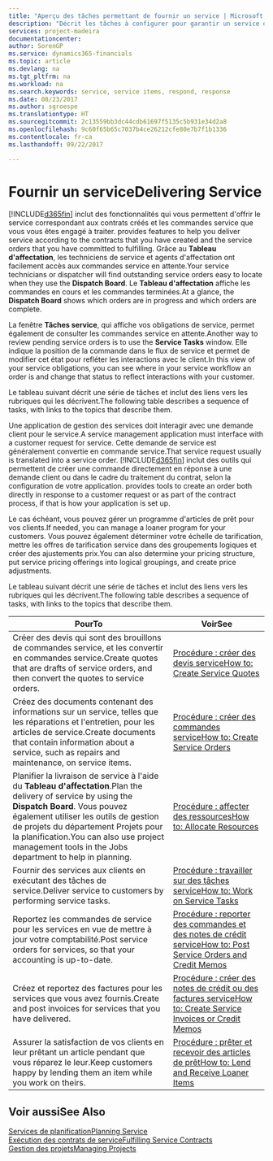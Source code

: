 ```yaml
---
title: "Aperçu des tâches permettant de fournir un service | Microsoft Docs"
description: "Décrit les tâches à configurer pour garantir un service de qualité et respecter les ententes vis-à-vis des clients."
services: project-madeira
documentationcenter: 
author: SorenGP
ms.service: dynamics365-financials
ms.topic: article
ms.devlang: na
ms.tgt_pltfrm: na
ms.workload: na
ms.search.keywords: service, service items, respond, response
ms.date: 08/23/2017
ms.author: sgroespe
ms.translationtype: HT
ms.sourcegitcommit: 2c13559bb3dc44cdb61697f5135c5b931e34d2a8
ms.openlocfilehash: 9c60f65b65c7037b4ce26212cfe80e7b7f1b1336
ms.contentlocale: fr-ca
ms.lasthandoff: 09/22/2017

---
```

# <a name="delivering-service"></a><span data-ttu-id="6e3ea-103">Fournir un service</span><span class="sxs-lookup"><span data-stu-id="6e3ea-103">Delivering Service</span></span>
[!INCLUDE[d365fin](includes/d365fin_md.md)]<span data-ttu-id="6e3ea-104"> inclut des fonctionnalités qui vous permettent d'offrir le service correspondant aux contrats créés et les commandes service que vous vous êtes engagé à traiter.</span><span class="sxs-lookup"><span data-stu-id="6e3ea-104"> provides features to help you deliver service according to the contracts that you have created and the service orders that you have committed to fulfilling.</span></span> <span data-ttu-id="6e3ea-105">Grâce au **Tableau d'affectation**, les techniciens de service et agents d'affectation ont facilement accès aux commandes service en attente.</span><span class="sxs-lookup"><span data-stu-id="6e3ea-105">Your service technicians or dispatcher will find outstanding service orders easy to locate when they use the **Dispatch Board**.</span></span> <span data-ttu-id="6e3ea-106">Le **Tableau d'affectation** affiche les commandes en cours et les commandes terminées.</span><span class="sxs-lookup"><span data-stu-id="6e3ea-106">At a glance, the **Dispatch Board** shows which orders are in progress and which orders are complete.</span></span>  
  
<span data-ttu-id="6e3ea-107">La fenêtre **Tâches service**, qui affiche vos obligations de service, permet également de consulter les commandes service en attente.</span><span class="sxs-lookup"><span data-stu-id="6e3ea-107">Another way to review pending service orders is to use the **Service Tasks** window.</span></span> <span data-ttu-id="6e3ea-108">Elle indique la position de la commande dans le flux de service et permet de modifier cet état pour refléter les interactions avec le client.</span><span class="sxs-lookup"><span data-stu-id="6e3ea-108">In this view of your service obligations, you can see where in your service workflow an order is and change that status to reflect interactions with your customer.</span></span>  
  
<span data-ttu-id="6e3ea-109">Le tableau suivant décrit une série de tâches et inclut des liens vers les rubriques qui les décrivent.</span><span class="sxs-lookup"><span data-stu-id="6e3ea-109">The following table describes a sequence of tasks, with links to the topics that describe them.</span></span>   

<span data-ttu-id="6e3ea-110">Une application de gestion des services doit interagir avec une demande client pour le service.</span><span class="sxs-lookup"><span data-stu-id="6e3ea-110">A service management application must interface with a customer request for service.</span></span> <span data-ttu-id="6e3ea-111">Cette demande de service est généralement convertie en commande service.</span><span class="sxs-lookup"><span data-stu-id="6e3ea-111">That service request usually is translated into a service order.</span></span> [!INCLUDE[d365fin](includes/d365fin_md.md)]<span data-ttu-id="6e3ea-112"> inclut des outils qui permettent de créer une commande directement en réponse à une demande client ou dans le cadre du traitement du contrat, selon la configuration de votre application.</span><span class="sxs-lookup"><span data-stu-id="6e3ea-112"> provides tools to create an order both directly in response to a customer request or as part of the contract process, if that is how your application is set up.</span></span>  
  
<span data-ttu-id="6e3ea-113">Le cas échéant, vous pouvez gérer un programme d'articles de prêt pour vos clients.</span><span class="sxs-lookup"><span data-stu-id="6e3ea-113">If needed, you can manage a loaner program for your customers.</span></span> <span data-ttu-id="6e3ea-114">Vous pouvez également déterminer votre échelle de tarification, mettre les offres de tarification service dans des groupements logiques et créer des ajustements prix.</span><span class="sxs-lookup"><span data-stu-id="6e3ea-114">You can also determine your pricing structure, put service pricing offerings into logical groupings, and create price adjustments.</span></span>  
  
<span data-ttu-id="6e3ea-115">Le tableau suivant décrit une série de tâches et inclut des liens vers les rubriques qui les décrivent.</span><span class="sxs-lookup"><span data-stu-id="6e3ea-115">The following table describes a sequence of tasks, with links to the topics that describe them.</span></span>   
  
|<span data-ttu-id="6e3ea-116">**Pour**</span><span class="sxs-lookup"><span data-stu-id="6e3ea-116">**To**</span></span>|<span data-ttu-id="6e3ea-117">**Voir**</span><span class="sxs-lookup"><span data-stu-id="6e3ea-117">**See**</span></span>|  
|------------|-------------|  
|<span data-ttu-id="6e3ea-118">Créer des devis qui sont des brouillons de commandes service, et les convertir en commandes service.</span><span class="sxs-lookup"><span data-stu-id="6e3ea-118">Create quotes that are drafts of service orders, and then convert the quotes to service orders.</span></span>|[<span data-ttu-id="6e3ea-119">Procédure : créer des devis service</span><span class="sxs-lookup"><span data-stu-id="6e3ea-119">How to: Create Service Quotes</span></span>](service-how-to-create-service-quotes.md)|
|<span data-ttu-id="6e3ea-120">Créez des documents contenant des informations sur un service, telles que les réparations et l'entretien, pour les articles de service.</span><span class="sxs-lookup"><span data-stu-id="6e3ea-120">Create documents that contain information about a service, such as repairs and maintenance, on service items.</span></span>|[<span data-ttu-id="6e3ea-121">Procédure : créer des commandes service</span><span class="sxs-lookup"><span data-stu-id="6e3ea-121">How to: Create Service Orders</span></span>](service-how-to-create-service-orders.md)|
|<span data-ttu-id="6e3ea-122">Planifier la livraison de service à l'aide du **Tableau d'affectation**.</span><span class="sxs-lookup"><span data-stu-id="6e3ea-122">Plan the delivery of service by using the **Dispatch Board**.</span></span> <span data-ttu-id="6e3ea-123">Vous pouvez également utiliser les outils de gestion de projets du département Projets pour la planification.</span><span class="sxs-lookup"><span data-stu-id="6e3ea-123">You can also use project management tools in the Jobs department to help in planning.</span></span>|[<span data-ttu-id="6e3ea-124">Procédure : affecter des ressources</span><span class="sxs-lookup"><span data-stu-id="6e3ea-124">How to: Allocate Resources</span></span>](service-how-to-allocate-resources.md)|  
|<span data-ttu-id="6e3ea-125">Fournir des services aux clients en exécutant des tâches de service.</span><span class="sxs-lookup"><span data-stu-id="6e3ea-125">Deliver service to customers by performing service tasks.</span></span>|[<span data-ttu-id="6e3ea-126">Procédure : travailler sur des tâches service</span><span class="sxs-lookup"><span data-stu-id="6e3ea-126">How to: Work on Service Tasks</span></span>](service-how-to-work-on-service-tasks.md)|  
|<span data-ttu-id="6e3ea-127">Reportez les commandes de service pour les services en vue de mettre à jour votre comptabilité.</span><span class="sxs-lookup"><span data-stu-id="6e3ea-127">Post service orders for services, so that your accounting is up-to-date.</span></span>|[<span data-ttu-id="6e3ea-128">Procédure : reporter des commandes et des notes de crédit service</span><span class="sxs-lookup"><span data-stu-id="6e3ea-128">How to: Post Service Orders and Credit Memos</span></span>](service-how-to-post-service-orders.md)|  
|<span data-ttu-id="6e3ea-129">Créez et reportez des factures pour les services que vous avez fournis.</span><span class="sxs-lookup"><span data-stu-id="6e3ea-129">Create and post invoices for services that you have delivered.</span></span>|[<span data-ttu-id="6e3ea-130">Procédure : créer des notes de crédit ou des factures service</span><span class="sxs-lookup"><span data-stu-id="6e3ea-130">How to: Create Service Invoices or Credit Memos</span></span>](service-how-create-invoices.md)|  
|<span data-ttu-id="6e3ea-131">Assurer la satisfaction de vos clients en leur prêtant un article pendant que vous réparez le leur.</span><span class="sxs-lookup"><span data-stu-id="6e3ea-131">Keep customers happy by lending them an item while you work on theirs.</span></span>| [<span data-ttu-id="6e3ea-132">Procédure : prêter et recevoir des articles de prêt</span><span class="sxs-lookup"><span data-stu-id="6e3ea-132">How to: Lend and Receive Loaner Items</span></span>](service-how-to-lend-receive-loaners.md)|
  
## <a name="see-also"></a><span data-ttu-id="6e3ea-133">Voir aussi</span><span class="sxs-lookup"><span data-stu-id="6e3ea-133">See Also</span></span>  
[<span data-ttu-id="6e3ea-134">Services de planification</span><span class="sxs-lookup"><span data-stu-id="6e3ea-134">Planning Service</span></span>](service-plan-service.md)  
[<span data-ttu-id="6e3ea-135">Exécution des contrats de service</span><span class="sxs-lookup"><span data-stu-id="6e3ea-135">Fulfilling Service Contracts</span></span>](service-fulfill-service-contracts.md)  
[<span data-ttu-id="6e3ea-136">Gestion des projets</span><span class="sxs-lookup"><span data-stu-id="6e3ea-136">Managing Projects</span></span>](projects-manage-projects.md)  

